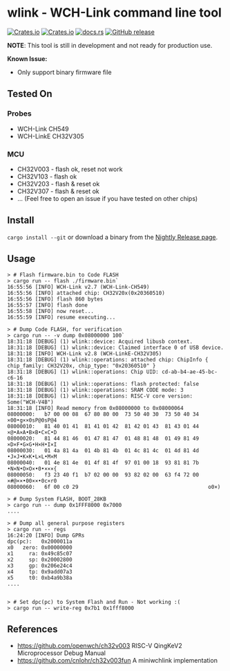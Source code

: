 # wlink - WCH-Link command line tool

[![Crates.io](https://img.shields.io/crates/l/wlink?style=for-the-badge)](https://crates.io/crates/wlink) [![Crates.io](https://img.shields.io/crates/v/wlink?style=for-the-badge)](https://crates.io/crates/wlink) [![docs.rs](https://img.shields.io/docsrs/wlink?style=for-the-badge)](https://docs.rs/wlink) [![GitHub release](https://img.shields.io/github/v/release/ch32-rs/wlink?include_prereleases&style=for-the-badge)](https://github.com/ch32-rs/wlink/releases/tag/nightly)

**NOTE**: This tool is still in development and not ready for production use.

**Known Issue:**

- Only support binary firmware file

## Tested On

### Probes

- WCH-Link CH549
- WCH-LinkE CH32V305

### MCU

- CH32V003 - flash ok, reset not work
- CH32V103 - flash ok
- CH32V203 - flash & reset ok
- CH32V307 - flash & reset ok
- ... (Feel free to open an issue if you have tested on other chips)

## Install

`cargo install --git` or download a binary from the [Nightly Release page](https://github.com/ch32-rs/wlink/releases/tag/nightly).

## Usage

```console
> # Flash firmware.bin to Code FLASH
> cargo run -- flash ./firmware.bin`
16:55:56 [INFO] WCH-Link v2.7 (WCH-Link-CH549)
16:55:56 [INFO] attached chip: CH32V20x(0x20360510)
16:55:56 [INFO] flash 860 bytes
16:55:57 [INFO] flash done
16:55:58 [INFO] now reset...
16:55:59 [INFO] resume executing...

> # Dump Code FLASH, for verification
> cargo run -- -v dump 0x08000000 100`
18:31:18 [DEBUG] (1) wlink::device: Acquired libusb context.
18:31:18 [DEBUG] (1) wlink::device: Claimed interface 0 of USB device.
18:31:18 [INFO] WCH-Link v2.8 (WCH-LinkE-CH32V305)
18:31:18 [DEBUG] (1) wlink::operations: attached chip: ChipInfo { chip_family: CH32V20x, chip_type: "0x20360510" }
18:31:18 [DEBUG] (1) wlink::operations: Chip UID: cd-ab-b4-ae-45-bc-c6-16
18:31:18 [DEBUG] (1) wlink::operations: flash protected: false
18:31:18 [DEBUG] (1) wlink::operations: SRAM CODE mode: 3
18:31:18 [DEBUG] (1) wlink::operations: RISC-V core version: Some("WCH-V4B")
18:31:18 [INFO] Read memory from 0x08000000 to 0x08000064
08000000:   b7 00 00 08  67 80 80 00  73 50 40 30  73 50 40 34   ×00•g××0sP@0sP@4
08000010:   81 40 01 41  81 41 01 42  81 42 01 43  81 43 01 44   ×@•A×A•B×B•C×C•D
08000020:   81 44 81 46  01 47 81 47  01 48 81 48  01 49 81 49   ×D×F•G×G•H×H•I×I
08000030:   01 4a 81 4a  01 4b 81 4b  01 4c 81 4c  01 4d 81 4d   •J×J•K×K•L×L•M×M
08000040:   01 4e 81 4e  01 4f 81 4f  97 01 00 18  93 81 81 7b   •N×N•O×O×•0•×××{
08000050:   f3 23 40 f1  b7 02 00 00  93 82 02 00  63 f4 72 00   ×#@××•00××•0c×r0
08000060:   6f 00 c0 29                                          o0×)

> # Dump System FLASH, BOOT_28KB
> cargo run -- dump 0x1FFF8000 0x7000
....

> # Dump all general purpose registers
> cargo run -- regs
16:24:20 [INFO] Dump GPRs
dpc(pc):   0x2000011a
x0   zero: 0x00000000
x1     ra: 0x49c85c07
x2     sp: 0x20002800
x3     gp: 0x206e24c4
x4     tp: 0x9add07a3
x5     t0: 0xb4a9b38a
....


> # Set dpc(pc) to System Flash and Run - Not working :(
> cargo run -- write-reg 0x7b1 0x1fff8000

````

## References

- <https://github.com/openwch/ch32v003> RISC-V QingKeV2 Microprocessor Debug Manual
- <https://github.com/cnlohr/ch32v003fun> A miniwchlink implementation
